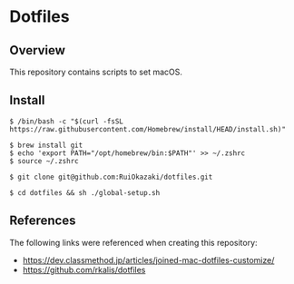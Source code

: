 # Dotfiles

## Overview

This repository contains scripts to set macOS.

## Install

```shell
$ /bin/bash -c "$(curl -fsSL https://raw.githubusercontent.com/Homebrew/install/HEAD/install.sh)"
```

```shell
$ brew install git
$ echo 'export PATH="/opt/homebrew/bin:$PATH"' >> ~/.zshrc
$ source ~/.zshrc
```

```shell
$ git clone git@github.com:RuiOkazaki/dotfiles.git
```

```shell
$ cd dotfiles && sh ./global-setup.sh
```

## References

The following links were referenced when creating this repository:

- https://dev.classmethod.jp/articles/joined-mac-dotfiles-customize/
- https://github.com/rkalis/dotfiles
